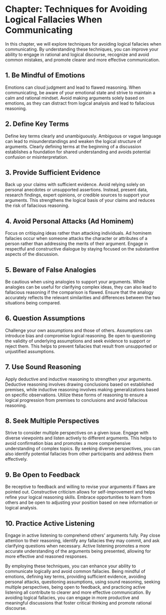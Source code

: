 Chapter: Techniques for Avoiding Logical Fallacies When Communicating
=====================================================================

In this chapter, we will explore techniques for avoiding logical fallacies when communicating. By understanding these techniques, you can improve your ability to engage in rational and logical discourse, recognize and avoid common mistakes, and promote clearer and more effective communication.

**1. Be Mindful of Emotions**
-----------------------------

Emotions can cloud judgment and lead to flawed reasoning. When communicating, be aware of your emotional state and strive to maintain a calm and rational mindset. Avoid making arguments solely based on emotions, as they can distract from logical analysis and lead to fallacious reasoning.

**2. Define Key Terms**
-----------------------

Define key terms clearly and unambiguously. Ambiguous or vague language can lead to misunderstandings and weaken the logical structure of arguments. Clearly defining terms at the beginning of a discussion establishes a foundation for shared understanding and avoids potential confusion or misinterpretation.

**3. Provide Sufficient Evidence**
----------------------------------

Back up your claims with sufficient evidence. Avoid relying solely on personal anecdotes or unsupported assertions. Instead, present data, research findings, expert opinions, or credible sources to support your arguments. This strengthens the logical basis of your claims and reduces the risk of fallacious reasoning.

**4. Avoid Personal Attacks (Ad Hominem)**
------------------------------------------

Focus on critiquing ideas rather than attacking individuals. Ad hominem fallacies occur when someone attacks the character or attributes of a person rather than addressing the merits of their argument. Engage in respectful and constructive dialogue by staying focused on the substantive aspects of the discussion.

**5. Beware of False Analogies**
--------------------------------

Be cautious when using analogies to support your arguments. While analogies can be useful for clarifying complex ideas, they can also lead to fallacious reasoning if the comparison is flawed. Ensure that the analogy accurately reflects the relevant similarities and differences between the two situations being compared.

**6. Question Assumptions**
---------------------------

Challenge your own assumptions and those of others. Assumptions can introduce bias and compromise logical reasoning. Be open to questioning the validity of underlying assumptions and seek evidence to support or reject them. This helps to prevent fallacies that result from unsupported or unjustified assumptions.

**7. Use Sound Reasoning**
--------------------------

Apply deductive and inductive reasoning to strengthen your arguments. Deductive reasoning involves drawing conclusions based on established premises, while inductive reasoning involves making generalizations based on specific observations. Utilize these forms of reasoning to ensure a logical progression from premises to conclusions and avoid fallacious reasoning.

**8. Seek Multiple Perspectives**
---------------------------------

Strive to consider multiple perspectives on a given issue. Engage with diverse viewpoints and listen actively to different arguments. This helps to avoid confirmation bias and promotes a more comprehensive understanding of complex topics. By seeking diverse perspectives, you can also identify potential fallacies from other participants and address them effectively.

**9. Be Open to Feedback**
--------------------------

Be receptive to feedback and willing to revise your arguments if flaws are pointed out. Constructive criticism allows for self-improvement and helps refine your logical reasoning skills. Embrace opportunities to learn from others and be open to adjusting your position based on new information or logical analysis.

**10. Practice Active Listening**
---------------------------------

Engage in active listening to comprehend others' arguments fully. Pay close attention to their reasoning, identify any fallacies they may commit, and ask clarifying questions when necessary. Active listening promotes a more accurate understanding of the arguments being presented, allowing for more effective and reasoned responses.

By employing these techniques, you can enhance your ability to communicate logically and avoid common fallacies. Being mindful of emotions, defining key terms, providing sufficient evidence, avoiding personal attacks, questioning assumptions, using sound reasoning, seeking multiple perspectives, being open to feedback, and practicing active listening all contribute to clearer and more effective communication. By avoiding logical fallacies, you can engage in more productive and meaningful discussions that foster critical thinking and promote rational discourse.
